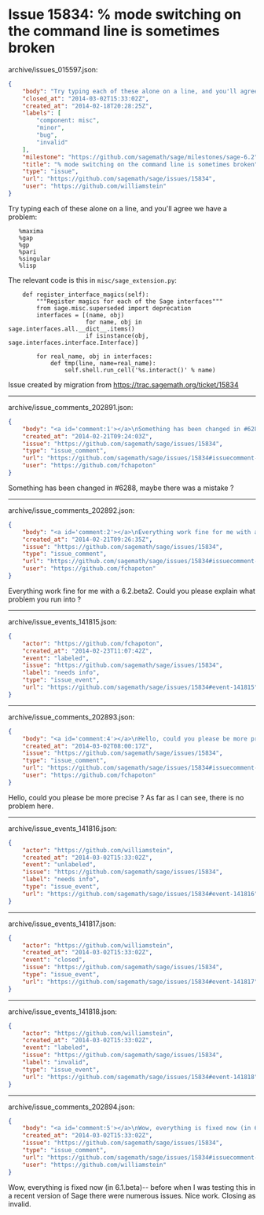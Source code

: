 # Issue 15834: % mode switching on the command line is sometimes broken

archive/issues_015597.json:
```json
{
    "body": "Try typing each of these alone on a line, and you'll agree we have a problem:\n\n```\n   %maxima\n   %gap\n   %gp\n   %pari\n   %singular\n   %lisp\n```   \n\nThe relevant code is this in `misc/sage_extension.py`:\n\n```\n    def register_interface_magics(self):\n        \"\"\"Register magics for each of the Sage interfaces\"\"\"\n        from sage.misc.superseded import deprecation\n        interfaces = [(name, obj)\n                      for name, obj in sage.interfaces.all.__dict__.items()\n                      if isinstance(obj, sage.interfaces.interface.Interface)]\n\n        for real_name, obj in interfaces:\n            def tmp(line, name=real_name):\n                self.shell.run_cell('%s.interact()' % name)\n```\n\n\nIssue created by migration from https://trac.sagemath.org/ticket/15834\n\n",
    "closed_at": "2014-03-02T15:33:02Z",
    "created_at": "2014-02-18T20:28:25Z",
    "labels": [
        "component: misc",
        "minor",
        "bug",
        "invalid"
    ],
    "milestone": "https://github.com/sagemath/sage/milestones/sage-6.2",
    "title": "% mode switching on the command line is sometimes broken",
    "type": "issue",
    "url": "https://github.com/sagemath/sage/issues/15834",
    "user": "https://github.com/williamstein"
}
```
Try typing each of these alone on a line, and you'll agree we have a problem:

```
   %maxima
   %gap
   %gp
   %pari
   %singular
   %lisp
```   

The relevant code is this in `misc/sage_extension.py`:

```
    def register_interface_magics(self):
        """Register magics for each of the Sage interfaces"""
        from sage.misc.superseded import deprecation
        interfaces = [(name, obj)
                      for name, obj in sage.interfaces.all.__dict__.items()
                      if isinstance(obj, sage.interfaces.interface.Interface)]

        for real_name, obj in interfaces:
            def tmp(line, name=real_name):
                self.shell.run_cell('%s.interact()' % name)
```


Issue created by migration from https://trac.sagemath.org/ticket/15834





---

archive/issue_comments_202891.json:
```json
{
    "body": "<a id='comment:1'></a>\nSomething has been changed in #6288, maybe there was a mistake ?",
    "created_at": "2014-02-21T09:24:03Z",
    "issue": "https://github.com/sagemath/sage/issues/15834",
    "type": "issue_comment",
    "url": "https://github.com/sagemath/sage/issues/15834#issuecomment-202891",
    "user": "https://github.com/fchapoton"
}
```

<a id='comment:1'></a>
Something has been changed in #6288, maybe there was a mistake ?



---

archive/issue_comments_202892.json:
```json
{
    "body": "<a id='comment:2'></a>\nEverything work fine for me with a 6.2.beta2. Could you please explain what problem you run into ?",
    "created_at": "2014-02-21T09:26:35Z",
    "issue": "https://github.com/sagemath/sage/issues/15834",
    "type": "issue_comment",
    "url": "https://github.com/sagemath/sage/issues/15834#issuecomment-202892",
    "user": "https://github.com/fchapoton"
}
```

<a id='comment:2'></a>
Everything work fine for me with a 6.2.beta2. Could you please explain what problem you run into ?



---

archive/issue_events_141815.json:
```json
{
    "actor": "https://github.com/fchapoton",
    "created_at": "2014-02-23T11:07:42Z",
    "event": "labeled",
    "issue": "https://github.com/sagemath/sage/issues/15834",
    "label": "needs info",
    "type": "issue_event",
    "url": "https://github.com/sagemath/sage/issues/15834#event-141815"
}
```



---

archive/issue_comments_202893.json:
```json
{
    "body": "<a id='comment:4'></a>\nHello, could you please be more precise ? As far as I can see, there is no problem here.",
    "created_at": "2014-03-02T08:00:17Z",
    "issue": "https://github.com/sagemath/sage/issues/15834",
    "type": "issue_comment",
    "url": "https://github.com/sagemath/sage/issues/15834#issuecomment-202893",
    "user": "https://github.com/fchapoton"
}
```

<a id='comment:4'></a>
Hello, could you please be more precise ? As far as I can see, there is no problem here.



---

archive/issue_events_141816.json:
```json
{
    "actor": "https://github.com/williamstein",
    "created_at": "2014-03-02T15:33:02Z",
    "event": "unlabeled",
    "issue": "https://github.com/sagemath/sage/issues/15834",
    "label": "needs info",
    "type": "issue_event",
    "url": "https://github.com/sagemath/sage/issues/15834#event-141816"
}
```



---

archive/issue_events_141817.json:
```json
{
    "actor": "https://github.com/williamstein",
    "created_at": "2014-03-02T15:33:02Z",
    "event": "closed",
    "issue": "https://github.com/sagemath/sage/issues/15834",
    "type": "issue_event",
    "url": "https://github.com/sagemath/sage/issues/15834#event-141817"
}
```



---

archive/issue_events_141818.json:
```json
{
    "actor": "https://github.com/williamstein",
    "created_at": "2014-03-02T15:33:02Z",
    "event": "labeled",
    "issue": "https://github.com/sagemath/sage/issues/15834",
    "label": "invalid",
    "type": "issue_event",
    "url": "https://github.com/sagemath/sage/issues/15834#event-141818"
}
```



---

archive/issue_comments_202894.json:
```json
{
    "body": "<a id='comment:5'></a>\nWow, everything is fixed now (in 6.1.beta)-- before when I was testing this in a recent version of Sage there were numerous issues.  Nice work.  Closing as invalid.",
    "created_at": "2014-03-02T15:33:02Z",
    "issue": "https://github.com/sagemath/sage/issues/15834",
    "type": "issue_comment",
    "url": "https://github.com/sagemath/sage/issues/15834#issuecomment-202894",
    "user": "https://github.com/williamstein"
}
```

<a id='comment:5'></a>
Wow, everything is fixed now (in 6.1.beta)-- before when I was testing this in a recent version of Sage there were numerous issues.  Nice work.  Closing as invalid.
